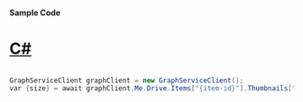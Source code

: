 #### Sample Code
# [C#](#tab/Csharp)

```C#

GraphServiceClient graphClient = new GraphServiceClient();
var {size} = await graphClient.Me.Drive.Items["{item-id}"].Thumbnails["{thumb-id}"].{size}.Request().GetAsync();

```